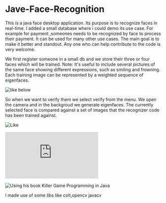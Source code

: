 # Jave-Face-Recognition
This is a java face desktop application. Its purpose is to recognize faces in real-time.  I added a small database where i could demo its use case. For example for payment ,someones needs to be recognized by face to process their payment. It can be used for many other use cases. The main goal is to make it better and standout. Any one who can help contribute to the code is very welcome. 


We first register someone in a small db and we store their three or four faces which will be trained.
Note: It's useful to include several pictures of the same face showing different expressions, such as smiling and frowning.
Each training image can be represented by a weighted sequence of eigenfaces.

![like below](https://support.mobisquid.com/images/profile/screenone.png)

So when we want to verify them we select verify from the menu.
We open the camera and in the backgroud we generate eigenfaces.
The currently selected face is compared against a set of images that the recognizer code has been trained against.

![Like](http://support.mobisquid.com/images/profile/screen3.png)

![All resources from the big man Andrew Davison](http://fivedots.coe.psu.ac.th/~ad/index.html)

![Using his book Killer Game Programming in Java](http://fivedots.coe.psu.ac.th/~ad/jg/??)

I made use of some libs like colt,opencv javacv



